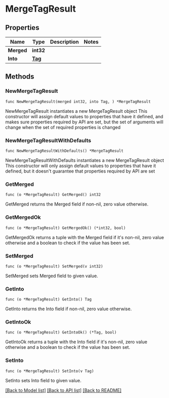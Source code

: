 # MergeTagResult

## Properties

Name | Type | Description | Notes
------------ | ------------- | ------------- | -------------
**Merged** | **int32** |  | 
**Into** | [**Tag**](Tag.md) |  | 

## Methods

### NewMergeTagResult

`func NewMergeTagResult(merged int32, into Tag, ) *MergeTagResult`

NewMergeTagResult instantiates a new MergeTagResult object
This constructor will assign default values to properties that have it defined,
and makes sure properties required by API are set, but the set of arguments
will change when the set of required properties is changed

### NewMergeTagResultWithDefaults

`func NewMergeTagResultWithDefaults() *MergeTagResult`

NewMergeTagResultWithDefaults instantiates a new MergeTagResult object
This constructor will only assign default values to properties that have it defined,
but it doesn't guarantee that properties required by API are set

### GetMerged

`func (o *MergeTagResult) GetMerged() int32`

GetMerged returns the Merged field if non-nil, zero value otherwise.

### GetMergedOk

`func (o *MergeTagResult) GetMergedOk() (*int32, bool)`

GetMergedOk returns a tuple with the Merged field if it's non-nil, zero value otherwise
and a boolean to check if the value has been set.

### SetMerged

`func (o *MergeTagResult) SetMerged(v int32)`

SetMerged sets Merged field to given value.


### GetInto

`func (o *MergeTagResult) GetInto() Tag`

GetInto returns the Into field if non-nil, zero value otherwise.

### GetIntoOk

`func (o *MergeTagResult) GetIntoOk() (*Tag, bool)`

GetIntoOk returns a tuple with the Into field if it's non-nil, zero value otherwise
and a boolean to check if the value has been set.

### SetInto

`func (o *MergeTagResult) SetInto(v Tag)`

SetInto sets Into field to given value.



[[Back to Model list]](../README.md#documentation-for-models) [[Back to API list]](../README.md#documentation-for-api-endpoints) [[Back to README]](../README.md)


